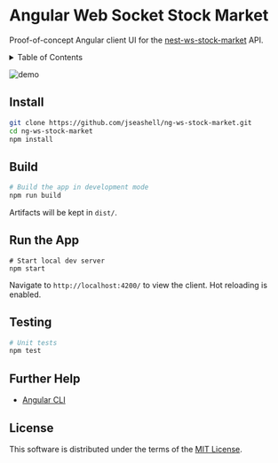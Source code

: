 # Angular Web Socket Stock Market

Proof-of-concept Angular client UI for the [nest-ws-stock-market](https://www.github.com/jseashell/nest-ws-stocket-market) API.

<details>
<summary>Table of Contents</summary>

- [Install](#install)
- [Build](#build)
- [Run the App](#run-the-app)
- [Testing](#testing)
- [Further Help](#further-help)
- [License](#license)

</details>

![demo](https://github.com/jseashell/ng-ws-stock-market/blob/main/demo.gif)

## Install

```sh
git clone https://github.com/jseashell/ng-ws-stock-market.git
cd ng-ws-stock-market
npm install
```

## Build

```sh
# Build the app in development mode
npm run build
```

Artifacts will be kept in `dist/`.

## Run the App

```
# Start local dev server
npm start
```

Navigate to `http://localhost:4200/` to view the client. Hot reloading is enabled.

## Testing

```sh
# Unit tests
npm test
```

## Further Help

- [Angular CLI](https://angular.io/cli)

## License

This software is distributed under the terms of the [MIT License](./LICENSE).
